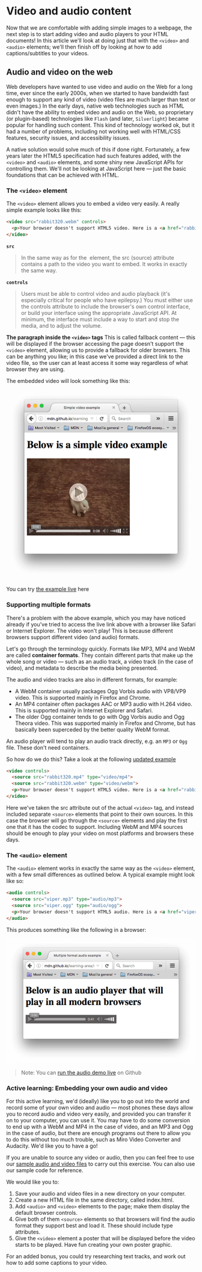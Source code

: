 # Video and audio content

Now that we are comfortable with adding simple images to a webpage, the next step is to start adding video and audio players to your HTML documents! In this article we'll look at doing just that with the `<video>` and `<audio>` elements; we'll then finish off by looking at how to add captions/subtitles to your videos.

## Audio and video on the web

Web developers have wanted to use video and audio on the Web for a long time, ever since the early 2000s, when we started to have bandwidth fast enough to support any kind of video (video files are much larger than text or even images.) In the early days, native web technologies such as HTML didn't have the ability to embed video and audio on the Web, so proprietary (or plugin-based) technologies like `Flash` (and later, `Silverlight`) became popular for handling such content. This kind of technology worked ok, but it had a number of problems, including not working well with HTML/CSS features, security issues, and accessibility issues.

A native solution would solve much of this if done right. Fortunately, a few years later the HTML5 specification had such features added, with the `<video>` and `<audio>` elements, and some shiny new JavaScript APIs for controlling them. We'll not be looking at JavaScript here — just the basic foundations that can be achieved with HTML.

### The `<video>` element

The `<video>` element allows you to embed a video very easily. A really simple example looks like this:

```html
<video src="rabbit320.webm" controls>
  <p>Your browser doesn't support HTML5 video. Here is a <a href="rabbit320.webm">link to the video</a> instead.</p> 
</video>
```

<strong>`src`</strong>
>	In the same way as for the <img> element, the src (source) attribute contains a path to the video you want to embed. It works in exactly the same way.

<strong>`controls`</strong>
>	Users must be able to control video and audio playback (it's especially critical for people who have epilepsy.) You must either use the controls attribute to include the browser's own control interface, or build your interface using the appropriate JavaScript API. At minimum, the interface must include a way to start and stop the media, and to adjust the volume.

<strong>The paragraph inside the `<video>` tags</strong>
This is called fallback content — this will be displayed if the browser accessing the page doesn't support the `<video>` element, allowing us to provide a fallback for older browsers. This can be anything you like; in this case we've provided a direct link to the video file, so the user can at least access it some way regardless of what browser they are using.

The embedded video will look something like this:

<p align="center">
	<img src="images/simple-video.png" alt="">
</p>

You can try <a href="http://mdn.github.io/learning-area/html/multimedia-and-embedding/video-and-audio-content/simple-video.html">the example live</a> here

### Supporting multiple formats

There's a problem with the above example, which you may have noticed already if you've tried to access the live link above with a browser like Safari or Internet Explorer. The video won't play! This is because different browsers support different video (and audio) formats.

Let's go through the terminology quickly. Formats like MP3, MP4 and WebM are called <strong>container formats</strong>. They contain different parts that make up the whole song or video — such as an audio track, a video track (in the case of video), and metadata to describe the media being presented.

The audio and video tracks are also in different formats, for example:


* A WebM container usually packages Ogg Vorbis audio with VP8/VP9 video. This is supported mainly in Firefox and Chrome.
* An MP4 container often packages AAC or MP3 audio with H.264 video. This is supported mainly in Internet Explorer and Safari.
* The older Ogg container tends to go with Ogg Vorbis audio and Ogg Theora video. This was supported mainly in Firefox and Chrome, but has basically been superceded by the better quality WebM format.

An audio player will tend to play an audio track directly, e.g. an `MP3` or `Ogg` file. These don't need containers.

So how do we do this? Take a look at the following <a href="https://github.com/mdn/learning-area/blob/gh-pages/html/multimedia-and-embedding/video-and-audio-content/multiple-video-formats.html">updated example</a>

```html
<video controls>
  <source src="rabbit320.mp4" type="video/mp4">
  <source src="rabbit320.webm" type="video/webm">
  <p>Your browser doesn't support HTML5 video. Here is a <a href="rabbit320.mp4">link to the video</a> instead.</p>
</video>
```

Here we've taken the src attribute out of the actual `<video>` tag, and instead included separate `<source>` elements that point to their own sources. In this case the browser will go through the `<source>` elements and play the first one that it has the codec to support. Including WebM and MP4 sources should be enough to play your video on most platforms and browsers these days.

### The `<audio>` element

The `<audio>` element works in exactly the same way as the `<video>` element, with a few small differences as outlined below. A typical example might look like so:

```html
<audio controls>
  <source src="viper.mp3" type="audio/mp3">
  <source src="viper.ogg" type="audio/ogg">
  <p>Your browser doesn't support HTML5 audio. Here is a <a href="viper.mp3">link to the audio</a> instead.</p>
</audio>
```

This produces something like the following in a browser:

<p align="center">
	<img src="images/audio-player.png" alt="audio player">
</p>

>	Note: You can <a href="http://mdn.github.io/learning-area/html/multimedia-and-embedding/video-and-audio-content/multiple-audio-formats.html">run the audio demo live</a> on Github

### Active learning: Embedding your own audio and video

For this active learning, we'd (ideally) like you to go out into the world and record some of your own video and audio — most phones these days allow you to record audio and video very easily, and provided you can transfer it on to your computer, you can use it. You may have to do some conversion to end up with a WebM and MP4 in the case of video, and an MP3 and Ogg in the case of audio, but there are enough programs out there to allow you to do this without too much trouble, such as Miro Video Converter and Audacity. We'd like you to have a go!

If you are unable to source any video or audio, then you can feel free to use our <a href="https://github.com/mdn/learning-area/tree/master/html/multimedia-and-embedding/video-and-audio-content">sample audio and video files</a> to carry out this exercise. You can also use our sample code for reference.

We would like you to:

1. Save your audio and video files in a new directory on your computer.
2. Create a new HTML file in the same directory, called index.html.
3. Add `<audio>` and `<video>` elements to the page; make them display the default browser controls.
4. Give both of them `<source>` elements so that browsers will find the audio format they support best and load it. These should include type attributes.
5. Give the `<video>` element a poster that will be displayed before the video starts to be played. Have fun creating your own poster graphic.

For an added bonus, you could try researching text tracks, and work out how to add some captions to your video.